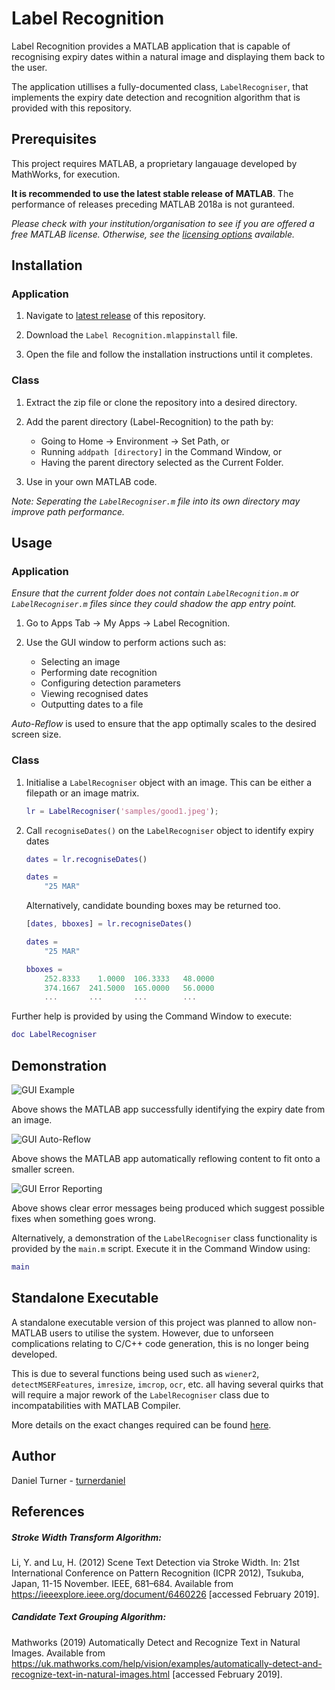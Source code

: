 # Label Recognition

Label Recognition provides a MATLAB application that is capable of recognising expiry dates within a natural image and displaying them back to the user.

The application utillises a fully-documented class, `LabelRecogniser`, that implements the expiry date detection and recognition algorithm that is provided with this repository. 

## Prerequisites

This project requires MATLAB, a proprietary langauage developed by MathWorks, for execution. 

**It is recommended to use the latest stable release of MATLAB**. The performance of releases preceding MATLAB 2018a is not guranteed.

*Please check with your institution/organisation to see if you are offered a free MATLAB license. Otherwise, see the [licensing options](https://www.mathworks.com/pricing-licensing.html) available.*

## Installation
### Application

1. Navigate to [latest release](https://github.com/turnerdaniel/Label-Recognition/releases/latest) of this repository.

2. Download the `Label Recognition.mlappinstall` file.

3. Open the file and follow the installation instructions until it completes.

### Class

1. Extract the zip file or clone the repository into a desired directory.

2. Add the parent directory (Label-Recognition) to the path by:
    * Going to Home &rarr; Environment &rarr; Set Path, or
    * Running `addpath [directory]` in the Command Window, or 
    * Having the parent directory selected as the Current Folder.

3. Use in your own MATLAB code.

*Note: Seperating the `LabelRecogniser.m` file into its own directory may improve path performance.*

## Usage
### Application

*Ensure that the current folder does not contain `LabelRecognition.m` or `LabelRecogniser.m` files since they could shadow the app entry point.* 

1. Go to Apps Tab &rarr; My Apps &rarr; Label Recognition.

2. Use the GUI window to perform actions such as:

    - Selecting an image
    - Performing date recognition
    - Configuring detection parameters
    - Viewing recognised dates
    - Outputting dates to a file

*Auto-Reflow* is used to ensure that the app optimally scales to the desired screen size.

### Class

1. Initialise a `LabelRecogniser` object with an image. This can be either a filepath or an image matrix.

    ```MATLAB
    lr = LabelRecogniser('samples/good1.jpeg');
    ```

2. Call `recogniseDates()` on the `LabelRecogniser` object to identify expiry dates 
    
    ```MATLAB
    dates = lr.recogniseDates()

    dates = 
        "25 MAR"
    ```

    Alternatively, candidate bounding boxes may be returned too. 
    ```MATLAB
    [dates, bboxes] = lr.recogniseDates()

    dates = 
        "25 MAR"

    bboxes = 
        252.8333    1.0000  106.3333   48.0000
        374.1667  241.5000  165.0000   56.0000
        ...       ...       ...        ...
    ```
    
Further help is provided by using the Command Window to execute:

```MATLAB
doc LabelRecogniser
```

## Demonstration

![GUI Example](https://user-images.githubusercontent.com/35703802/73096390-957dd380-3edc-11ea-826f-2104e02ddd57.png "GUI Example")

Above shows the MATLAB app successfully identifying the expiry date from an image.

![GUI Auto-Reflow](https://user-images.githubusercontent.com/35703802/73096391-957dd380-3edc-11ea-9b77-c4f500591181.png "GUI Auto-Reflow")

Above shows the MATLAB app automatically reflowing content to fit onto a smaller screen.

![GUI Error Reporting](https://user-images.githubusercontent.com/35703802/73096392-957dd380-3edc-11ea-9cf9-f6379f626c0b.png "GUI Error Reporting")

Above shows clear error messages being produced which suggest possible fixes when something goes wrong.

Alternatively, a demonstration of the `LabelRecogniser` class functionality is provided by the `main.m` script. Execute it in the Command Window using:

```MATLAB
main
```

## Standalone Executable

A standalone executable version of this project was planned to allow non-MATLAB users to utilise the system. However, due to unforseen complications relating to C/C++ code generation, this is no longer being developed.

This is due to several functions being used such as `wiener2`, `detectMSERFeatures`, `imresize`, `imcrop`, `ocr`, etc. all having several quirks that will require a major rework of the `LabelRecogniser` class due to incompatabilities with MATLAB Compiler.

More details on the exact changes required can be found [here](https://mathworks.com/help/vision/ug/code-generation-support-usage-notes-and-limitations-for-functions-classes-and-system-objects.html).

## Author

Daniel Turner - [turnerdaniel](https://github.com/turnerdaniel/)

## References

##### Stroke Width Transform Algorithm:
Li, Y. and Lu, H. (2012) Scene Text Detection via Stroke Width. In: 21st International Conference on Pattern Recognition (ICPR 2012), Tsukuba, Japan, 11-15 November. IEEE, 681–684. Available from https://ieeexplore.ieee.org/document/6460226 [accessed February 2019].

##### Candidate Text Grouping Algorithm:
Mathworks (2019) Automatically Detect and Recognize Text in Natural Images. Available from https://uk.mathworks.com/help/vision/examples/automatically-detect-and-recognize-text-in-natural-images.html [accessed February 2019].